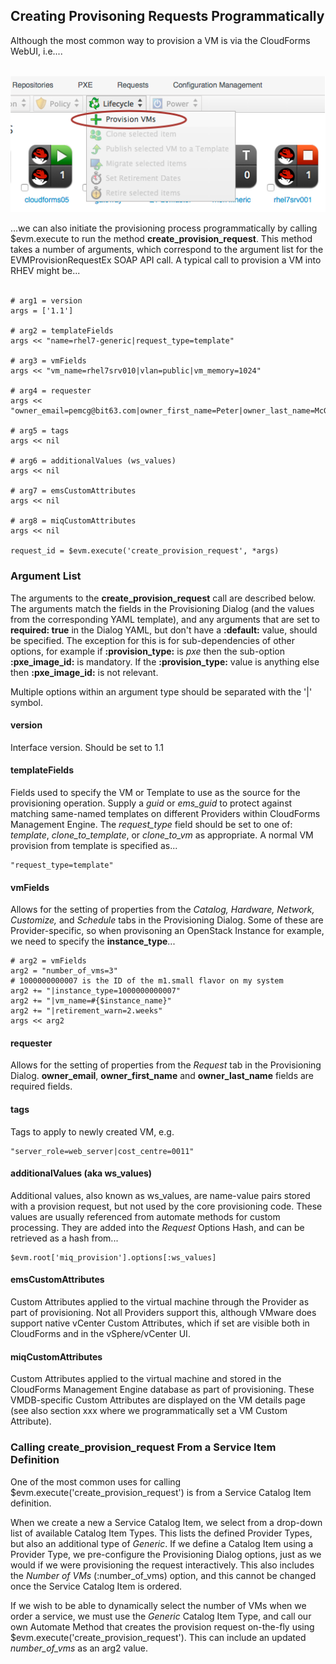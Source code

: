 ## Creating Provisoning Requests Programmatically

Although the most common way to provision a VM is via the CloudForms WebUI, i.e....
<br> <br>

![screenshot](images/screenshot6.png)
<br>

...we can also initiate the provisioning process programmatically by calling $evm.execute to run the method **create\_provision\_request**. This method takes a number of arguments, which correspond to the argument list for the EVMProvisionRequestEx SOAP API call. A typical call to provision a VM into RHEV might be...
<br> <br>

```
# arg1 = version
args = ['1.1']

# arg2 = templateFields
args << "name=rhel7-generic|request_type=template"

# arg3 = vmFields
args << "vm_name=rhel7srv010|vlan=public|vm_memory=1024"

# arg4 = requester
args << "owner_email=pemcg@bit63.com|owner_first_name=Peter|owner_last_name=McGowan"

# arg5 = tags
args << nil

# arg6 = additionalValues (ws_values)
args << nil

# arg7 = emsCustomAttributes
args << nil

# arg8 = miqCustomAttributes
args << nil

request_id = $evm.execute('create_provision_request', *args)
```
### Argument List
The arguments to the **create\_provision\_request** call are described below. The arguments match the fields in the Provisioning Dialog (and the values from the corresponding YAML template), and any arguments that are set to **required: true** in the Dialog YAML, but don't have a **:default:** value, should be specified. The exception for this is for sub-dependencies of other options, for example if **:provision\_type:** is _pxe_ then the sub-option **:pxe\_image\_id:** is mandatory. If the **:provision\_type:** value is anything else then **:pxe\_image\_id:** is not relevant.

Multiple options within an argument type should be separated with the '|' symbol.

#### version

Interface version. Should be set to 1.1

#### templateFields

Fields used to specify the VM or Template to use as the source for the provisioning operation. Supply a _guid_ or _ems\_guid_ to protect against matching same-named templates on different Providers within CloudForms Management Engine. The _request\_type_ field should be set to one of: _template_, _clone\_to\_template_, or _clone\_to\_vm_ as appropriate. A normal VM provision from template is specified as...

```
"request_type=template"
```

#### vmFields

Allows for the setting of properties from the _Catalog, Hardware, Network, Customize,_ and _Schedule_ tabs in the Provisioning Dialog. Some of these are Provider-specific, so when provisoning an OpenStack Instance for example, we need to specify the **instance\_type**...

```
# arg2 = vmFields
arg2 = "number_of_vms=3"
# 1000000000007 is the ID of the m1.small flavor on my system
arg2 += "|instance_type=1000000000007"
arg2 += "|vm_name=#{$instance_name}"
arg2 += "|retirement_warn=2.weeks"
args << arg2
```

#### requester

Allows for the setting of properties from the _Request_ tab in the Provisioning Dialog. **owner_email**, **owner\_first\_name** and **owner\_last\_name** fields are required fields.

#### tags

Tags to apply to newly created VM, e.g.

```
"server_role=web_server|cost_centre=0011"
```

#### additionalValues (aka ws_values)

Additional values, also known as ws\_values, are name-value pairs stored with a provision request, but not used by the core provisioning code. These values are usually referenced from automate methods for custom processing. They are added into the _Request_ Options Hash, and can be retrieved as a hash from...

```
$evm.root['miq_provision'].options[:ws_values]
```

#### emsCustomAttributes

Custom Attributes applied to the virtual machine through the Provider as part of provisioning. Not all Providers support this, although VMware does support native vCenter Custom Attributes, which if set are visible both in CloudForms and in the vSphere/vCenter UI.

#### miqCustomAttributes

Custom Attributes applied to the virtual machine and stored in the CloudForms Management Engine database as part of provisioning. These VMDB-specific Custom Attributes are displayed on the VM details page (see also section xxx where we programmatically set a VM Custom Attribute).

### Calling create\_provision\_request From a Service Item Definition

One of the most common uses for calling $evm.execute('create\_provision\_request') is from a Service Catalog Item definition.

When we create a new a Service Catalog Item, we select from a drop-down list of available Catalog Item Types. This lists the defined Provider Types, but also an additional type of _Generic_. If we define a Catalog Item using a Provider Type, we pre-configure the Provisioning Dialog options, just as we would if we were provisioning the request interactively. This also includes the _Number of VMs_ (:number\_of\_vms) option, and this cannot be changed once the Service Catalog Item is ordered.

If we wish to be able to dynamically select the number of VMs when we order a service, we must use the _Generic_ Catalog Item Type, and call our own Automate Method that creates the provision request on-the-fly using $evm.execute('create\_provision\_request'). This can include an updated _number\_of\_vms_ as an arg2 value.
